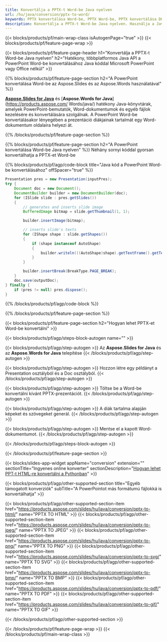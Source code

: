 ```yaml
---
title: Konvertálja a PPTX-t Word-be Java nyelven
url: /hu/java/conversion/pptx-to-word/
keywords: PPTX konvertálása Word-be, PPTX Word-be, PPTX konvertálása DOC-ba, PowerPoint Word-be, Java API, Java Library
description: Konvertálja a PPTX-t Word-be Java nyelven. Használja a Java könyvtár API-t a PowerPoint Wordvé konvertálásához
---
```


{{< blocks/products/pf/main-wrap-class isAutogenPage="true" >}}
{{< blocks/products/pf/feature-page-wrap >}}

{{< blocks/products/pf/feature-page-header h1="Konvertálja a PPTX-t Word-be Java nyelven" h2="Hatékony, többplatformos Java API a PowerPoint Word-be konvertálásához Java kóddal Microsoft PowerPoint vagy Office nélkül" >}}

{{% blocks/products/pf/feature-page-section h2="A PowerPoint konvertálása Word-be az Aspose.Slides és az Aspose.Words használatával" %}}

[**Aspose.Slides for Java**](https://products.aspose.com/slides/hu/java/) és [**Aspose.Words for Java**](https://products.aspose.com/ Words/java/) hatékony Java-könyvtárak, amelyek PowerPoint-bemutatók, Word-dokumentumok és egyéb fájlok kezelésére és konvertálására szolgálnak. A PowerPoint Word-be konvertálásakor lényegében a prezentáció diákjainak tartalmát egy Word-dokumentum oldalaira helyezi át.

{{% /blocks/products/pf/feature-page-section %}}




{{% blocks/products/pf/feature-page-section  h2="A PowerPoint konvertálása Word-be Java nyelven" %}}
Néhány sornyi kóddal gyorsan konvertálhatja a PPTX-et Word-be

{{% blocks/products/pf/agp/code-block title="Java kód a PowerPoint Word-be konvertálásához" offSpacer="true" %}}
```java
Presentation pres = new Presentation(inputPres);
try {
    Document doc = new Document();
    DocumentBuilder builder = new DocumentBuilder(doc);
    for (ISlide slide : pres.getSlides())
    {
        // generates and inserts slide image
        BufferedImage bitmap = slide.getThumbnail(1, 1);

        builder.insertImage(bitmap);

        // inserts slide's texts
        for (IShape shape : slide.getShapes())
        {
            if (shape instanceof AutoShape)
            {
                builder.writeln(((AutoShape)shape).getTextFrame().getText());
            }
        }

        builder.insertBreak(BreakType.PAGE_BREAK);
    }
    doc.save(outputDoc);
} finally {
    if (pres != null) pres.dispose();
}
```
{{% /blocks/products/pf/agp/code-block %}}

{{% /blocks/products/pf/feature-page-section %}}




{{< blocks/products/pf/feature-page-section  h2="Hogyan lehet PPTX-et Word-be konvertálni" >}}


{{< blocks/products/pf/agp/steps-block-autogen name="" >}}


{{< blocks/products/pf/agp/step-autogen >}}
Az **Aspose.Slides for Java** és az **Aspose.Words for Java** telepítése 
{{< /blocks/products/pf/agp/step-autogen >}}

{{< blocks/products/pf/agp/step-autogen >}}
Hozzon létre egy példányt a Presentation osztályból és a Doc osztályból.
{{< /blocks/products/pf/agp/step-autogen >}}

{{< blocks/products/pf/agp/step-autogen >}}
Töltse be a Word-be konvertálni kívánt PPTX-prezentációt.
{{< /blocks/products/pf/agp/step-autogen >}}

{{< blocks/products/pf/agp/step-autogen >}}
A diák tartalma alapján képeket és szövegeket generál.
{{< /blocks/products/pf/agp/step-autogen >}}

{{< blocks/products/pf/agp/step-autogen >}}
Mentse el a kapott Word-dokumentumot.
{{< /blocks/products/pf/agp/step-autogen >}}


{{< /blocks/products/pf/agp/steps-block-autogen >}}


{{< /blocks/products/pf/feature-page-section >}}




{{< blocks/slides-app-widget  appName="conversion" extension="" sectionTitle="Ingyenes online konverter" sectionDescription="[Hogyan lehet PPT-t HTML-re konvertálni a Pythonban](https://products.aspose.com/slides/hu/python-net/conversion/ppt-to-html/)" >}}

{{< blocks/products/pf/agp/other-supported-section title="Egyéb támogatott konverziók" subTitle="A PowerPointot más formátumú fájlokká is konvertálhatja" >}}


{{< blocks/products/pf/agp/other-supported-section-item href="https://products.aspose.com/slides/hu/java/conversion/pptx-to-html/" name="PPTX TO HTML" >}}
{{< blocks/products/pf/agp/other-supported-section-item href="https://products.aspose.com/slides/hu/java/conversion/pptx-to-jpeg/" name="PPTX TO JPEG" >}}
{{< blocks/products/pf/agp/other-supported-section-item href="https://products.aspose.com/slides/hu/java/conversion/pptx-to-png/" name="PPTX TO PNG" >}}
{{< blocks/products/pf/agp/other-supported-section-item href="https://products.aspose.com/slides/hu/java/conversion/pptx-to-svg/" name="PPTX TO SVG" >}}
{{< blocks/products/pf/agp/other-supported-section-item href="https://products.aspose.com/slides/hu/java/conversion/pptx-to-bmp/" name="PPTX TO BMP" >}}
{{< blocks/products/pf/agp/other-supported-section-item href="https://products.aspose.com/slides/hu/java/conversion/pptx-to-pdf/" name="PPTX TO PDF" >}}
{{< blocks/products/pf/agp/other-supported-section-item href="https://products.aspose.com/slides/hu/java/conversion/pptx-to-gif/" name="PPTX TO GIF" >}}



{{< /blocks/products/pf/agp/other-supported-section >}}

{{< /blocks/products/pf/feature-page-wrap >}}
{{< /blocks/products/pf/main-wrap-class >}}